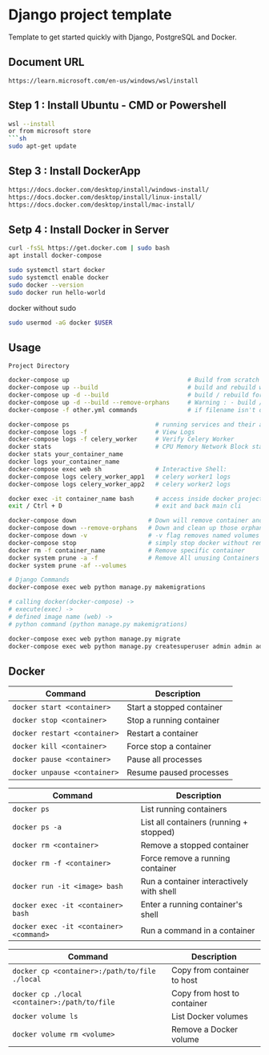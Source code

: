 # Django project template
Template to get started quickly with Django, PostgreSQL and Docker.

## Document URL
```
https://learn.microsoft.com/en-us/windows/wsl/install
```

## Step 1 : Install Ubuntu - CMD or Powershell
```sh
wsl --install
or from microsoft store
```sh
sudo apt-get update
```
## Step 3 : Install DockerApp
```sh
https://docs.docker.com/desktop/install/windows-install/
https://docs.docker.com/desktop/install/linux-install/
https://docs.docker.com/desktop/install/mac-install/
```
## Setp 4 : Install Docker in Server
```bash
curl -fsSL https://get.docker.com | sudo bash
apt install docker-compose
```
```bash
sudo systemctl start docker
sudo systemctl enable docker
sudo docker --version
sudo docker run hello-world
```
docker without sudo
```bash
sudo usermod -aG docker $USER
```

## Usage
```
Project Directory
```
```bash
docker-compose up                                 # Build from scratch
docker-compose up --build                         # build and rebuild with logs and output
docker-compose up -d --build                      # build / rebuild for server without logs
docker-compose up -d --build --remove-orphans     # Warning : - build / rebuild and clean orphan containers
docker-compose -f other.yml commands              # if filename isn't docker-compose then just add `docker-compose -f filename.yml`

docker-compose ps                        # running services and their actual names.
docker-compose logs -f                   # View Logs
docker-compose logs -f celery_worker     # Verify Celery Worker
docker stats                             # CPU Memory Network Block status
docker stats your_container_name
docker logs your_container_name
docker-compose exec web sh               # Interactive Shell:
docker-compose logs celery_worker_app1   # celery worker1 logs
docker-compose logs celery_worker_app2   # celery worker2 logs

docker exec -it container_name bash      # access inside docker project folder
exit / Ctrl + D                          # exit and back main cli

docker-compose down                    # Down will remove container and images
docker-compose down --remove-orphans   # Down and clean up those orphan containers safely
docker-compose down -v                 # -v flag removes named volumes declared 
docker-compose stop                    # simply stop docker without remove anything
docker rm -f container_name            # Remove specific container 
docker system prune -a -f              # Remove All unusing Containers
docker system prune -af --volumes

# Django Commands
docker-compose exec web python manage.py makemigrations

# calling docker(docker-compose) ->
# execute(exec) ->
# defined image name (web) ->
# python command (python manage.py makemigrations)

docker-compose exec web python manage.py migrate
docker-compose exec web python manage.py createsuperuser admin admin admin@admin.com
```

## Docker 
| Command                      | Description               |
| ---------------------------- | ------------------------- |
| `docker start <container>`   | Start a stopped container |
| `docker stop <container>`    | Stop a running container  |
| `docker restart <container>` | Restart a container       |
| `docker kill <container>`    | Force stop a container    |
| `docker pause <container>`   | Pause all processes       |
| `docker unpause <container>` | Resume paused processes   |

| Command                                 | Description                              |
| --------------------------------------- | ---------------------------------------- |
| `docker ps`                             | List running containers                  |
| `docker ps -a`                          | List all containers (running + stopped)  |
| `docker rm <container>`                 | Remove a stopped container               |
| `docker rm -f <container>`              | Force remove a running container         |
| `docker run -it <image> bash`           | Run a container interactively with shell |
| `docker exec -it <container> bash`      | Enter a running container's shell        |
| `docker exec -it <container> <command>` | Run a command in a container             |

| Command                                       | Description                 |
| --------------------------------------------- | --------------------------- |
| `docker cp <container>:/path/to/file ./local` | Copy from container to host |
| `docker cp ./local <container>:/path/to/file` | Copy from host to container |
| `docker volume ls`                            | List Docker volumes         |
| `docker volume rm <volume>`                   | Remove a Docker volume      |

